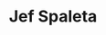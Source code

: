 ---
avatar: /images/people/jef-spaleta.jpg
avatar_small: null
bio: null
homepage: https://www.linkedin.com/in/jspaleta/
instagram: null
linkedin: null
title: Jef Spaleta
twitter: null
type: guest
username: jef-spaleta
youtube: null
---